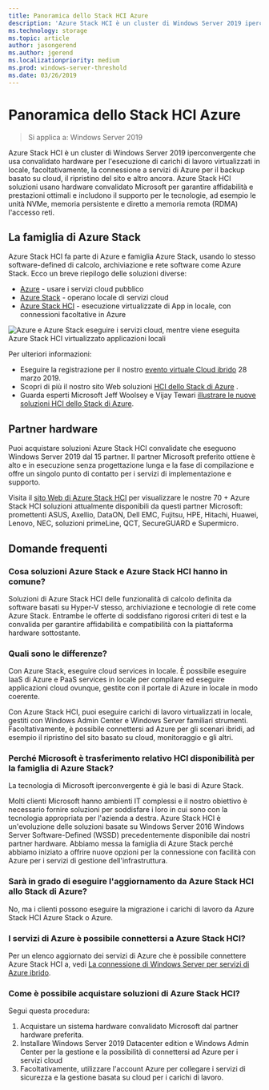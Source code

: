```yaml
---
title: Panoramica dello Stack HCI Azure
description: 'Azure Stack HCI è un cluster di Windows Server 2019 iperconvergente che usa convalidato hardware per l''esecuzione di carichi di lavoro virtualizzati in locale, facoltativamente, la connessione a servizi di Azure per il backup basato su cloud, il ripristino del sito e altro ancora. Azure Stack HCI soluzioni usano hardware convalidato Microsoft per garantire affidabilità e prestazioni ottimali e includono il supporto per le tecnologie, ad esempio le unità NVMe, memoria persistente e diretto a memoria remota (RDMA) l''accesso reti.'
ms.technology: storage
ms.topic: article
author: jasongerend
ms.author: jgerend
ms.localizationpriority: medium
ms.prod: windows-server-threshold
ms.date: 03/26/2019
---
```


# Panoramica dello Stack HCI Azure

>Si applica a: Windows Server 2019

Azure Stack HCI è un cluster di Windows Server 2019 iperconvergente che usa convalidato hardware per l'esecuzione di carichi di lavoro virtualizzati in locale, facoltativamente, la connessione a servizi di Azure per il backup basato su cloud, il ripristino del sito e altro ancora. Azure Stack HCI soluzioni usano hardware convalidato Microsoft per garantire affidabilità e prestazioni ottimali e includono il supporto per le tecnologie, ad esempio le unità NVMe, memoria persistente e diretto a memoria remota (RDMA) l'accesso reti.

## La famiglia di Azure Stack

Azure Stack HCI fa parte di Azure e famiglia Azure Stack, usando lo stesso software-defined di calcolo, archiviazione e rete software come Azure Stack. Ecco un breve riepilogo delle soluzioni diverse:

- [Azure](https://azure.microsoft.com) - usare i servizi cloud pubblico
- [Azure Stack](https://azure.microsoft.com/overview/azure-stack) - operano locale di servizi cloud
- [Azure Stack HCI](https://azure.microsoft.com/overview/azure-stack/hci) - esecuzione virtualizzate di App in locale, con connessioni facoltative in Azure

![Azure e Azure Stack eseguire i servizi cloud, mentre viene eseguita Azure Stack HCI virtualizzato applicazioni locali](media/azure-and-azure-stack-family.png)

Per ulteriori informazioni:

- Eseguire la registrazione per il nostro [evento virtuale Cloud ibrido](https://info.microsoft.com/ww-landing-building-a-successful-hybrid-cloud-strategy.html) 28 marzo 2019.
- Scopri di più il nostro sito Web soluzioni [HCI dello Stack di Azure](https://azure.microsoft.com/overview/azure-stack/hci) .
- Guarda esperti Microsoft Jeff Woolsey e Vijay Tewari [illustrare le nuove soluzioni HCI dello Stack di Azure](https://aka.ms/AzureStackOverviewVideo).

## Partner hardware

Puoi acquistare soluzioni Azure Stack HCI convalidate che eseguono Windows Server 2019 dal 15 partner. Il partner Microsoft preferito ottiene è alto e in esecuzione senza progettazione lunga e la fase di compilazione e offre un singolo punto di contatto per i servizi di implementazione e supporto.

Visita il [sito Web di Azure Stack HCI](https://azure.microsoft.com/overview/azure-stack/hci) per visualizzare le nostre 70 + Azure Stack HCI soluzioni attualmente disponibili da questi partner Microsoft: promettenti ASUS, Axellio, DataON, Dell EMC, Fujitsu, HPE, Hitachi, Huawei, Lenovo, NEC, soluzioni primeLine, QCT, SecureGUARD e Supermicro.

## Domande frequenti

### Cosa soluzioni Azure Stack e Azure Stack HCI hanno in comune? 
Soluzioni di Azure Stack HCI delle funzionalità di calcolo definita da software basati su Hyper-V stesso, archiviazione e tecnologie di rete come Azure Stack. Entrambe le offerte di soddisfano rigorosi criteri di test e la convalida per garantire affidabilità e compatibilità con la piattaforma hardware sottostante.

### Quali sono le differenze?
Con Azure Stack, eseguire cloud services in locale. È possibile eseguire IaaS di Azure e PaaS services in locale per compilare ed eseguire applicazioni cloud ovunque, gestite con il portale di Azure in locale in modo coerente.

Con Azure Stack HCI, puoi eseguire carichi di lavoro virtualizzati in locale, gestiti con Windows Admin Center e Windows Server familiari strumenti. Facoltativamente, è possibile connettersi ad Azure per gli scenari ibridi, ad esempio il ripristino del sito basato su cloud, monitoraggio e gli altri.

### Perché Microsoft è trasferimento relativo HCI disponibilità per la famiglia di Azure Stack? 
La tecnologia di Microsoft iperconvergente è già le basi di Azure Stack. 

Molti clienti Microsoft hanno ambienti IT complessi e il nostro obiettivo è necessario fornire soluzioni per soddisfare i loro in cui sono con la tecnologia appropriata per l'azienda a destra. Azure Stack HCI è un'evoluzione delle soluzioni basate su Windows Server 2016 Windows Server Software-Defined (WSSD) precedentemente disponibile dai nostri partner hardware. Abbiamo messa la famiglia di Azure Stack perché abbiamo iniziato a offrire nuove opzioni per la connessione con facilità con Azure per i servizi di gestione dell'infrastruttura. 

### Sarà in grado di eseguire l'aggiornamento da Azure Stack HCI allo Stack di Azure? 
No, ma i clienti possono eseguire la migrazione i carichi di lavoro da Azure Stack HCI Azure Stack o Azure.

### I servizi di Azure è possibile connettersi a Azure Stack HCI?

Per un elenco aggiornato dei servizi di Azure che è possibile connettere Azure Stack HCI a, vedi [La connessione di Windows Server per servizi di Azure ibrido](../azure-hybrid-services/index.md).

### Come è possibile acquistare soluzioni di Azure Stack HCI?
Segui questa procedura: 

1. Acquistare un sistema hardware convalidato Microsoft dal partner hardware preferita.
1. Installare Windows Server 2019 Datacenter edition e Windows Admin Center per la gestione e la possibilità di connettersi ad Azure per i servizi cloud
1. Facoltativamente, utilizzare l'account Azure per collegare i servizi di sicurezza e la gestione basata su cloud per i carichi di lavoro.